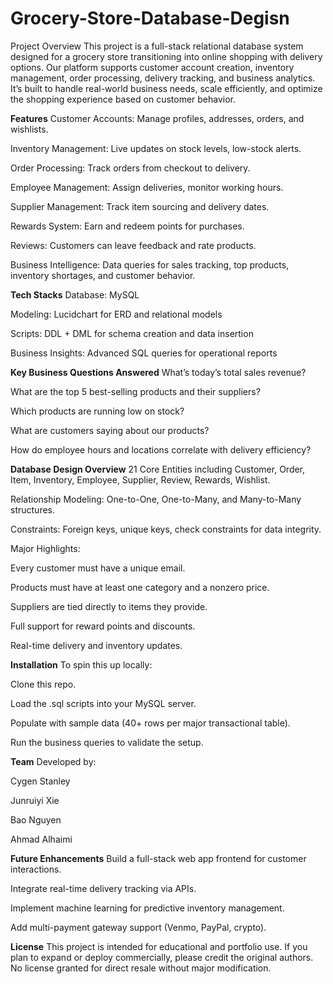 # Grocery-Store-Database-Degisn
Project Overview
This project is a full-stack relational database system designed for a grocery store transitioning into online shopping with delivery options.
Our platform supports customer account creation, inventory management, order processing, delivery tracking, and business analytics.
It’s built to handle real-world business needs, scale efficiently, and optimize the shopping experience based on customer behavior.

**Features**
Customer Accounts: Manage profiles, addresses, orders, and wishlists.

Inventory Management: Live updates on stock levels, low-stock alerts.

Order Processing: Track orders from checkout to delivery.

Employee Management: Assign deliveries, monitor working hours.

Supplier Management: Track item sourcing and delivery dates.

Rewards System: Earn and redeem points for purchases.

Reviews: Customers can leave feedback and rate products.

Business Intelligence: Data queries for sales tracking, top products, inventory shortages, and customer behavior.

**Tech Stacks**
Database: MySQL

Modeling: Lucidchart for ERD and relational models

Scripts: DDL + DML for schema creation and data insertion

Business Insights: Advanced SQL queries for operational reports

**Key Business Questions Answered**
What’s today’s total sales revenue?

What are the top 5 best-selling products and their suppliers?

Which products are running low on stock?

What are customers saying about our products?

How do employee hours and locations correlate with delivery efficiency?

**Database Design Overview**
21 Core Entities including Customer, Order, Item, Inventory, Employee, Supplier, Review, Rewards, Wishlist.

Relationship Modeling: One-to-One, One-to-Many, and Many-to-Many structures.

Constraints: Foreign keys, unique keys, check constraints for data integrity.

Major Highlights:

Every customer must have a unique email.

Products must have at least one category and a nonzero price.

Suppliers are tied directly to items they provide.

Full support for reward points and discounts.

Real-time delivery and inventory updates.

**Installation**
To spin this up locally:

Clone this repo.

Load the .sql scripts into your MySQL server.

Populate with sample data (40+ rows per major transactional table).

Run the business queries to validate the setup.

**Team**
Developed by:

Cygen Stanley

Junruiyi Xie

Bao Nguyen

Ahmad Alhaimi

**Future Enhancements**
Build a full-stack web app frontend for customer interactions.

Integrate real-time delivery tracking via APIs.

Implement machine learning for predictive inventory management.

Add multi-payment gateway support (Venmo, PayPal, crypto).

**License**
This project is intended for educational and portfolio use.
If you plan to expand or deploy commercially, please credit the original authors.
No license granted for direct resale without major modification.

